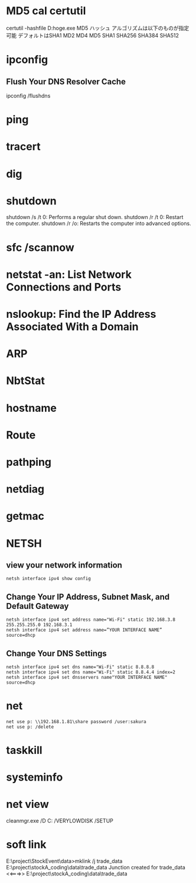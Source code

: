 # MD5 cal certutil
certutil -hashfile D:hoge.exe MD5
ハッシュ アルゴリズムは以下のものが指定可能
デフォルトはSHA1
MD2
MD4
MD5
SHA1
SHA256
SHA384
SHA512

# ipconfig
## Flush Your DNS Resolver Cache
ipconfig /flushdns

# ping

# tracert

# dig

# shutdown
shutdown /s /t 0: Performs a regular shut down.
shutdown /r /t 0: Restart the computer.
shutdown /r /o: Restarts the computer into advanced options.

# sfc /scannow

# netstat -an: List Network Connections and Ports

# nslookup: Find the IP Address Associated With a Domain

# ARP

# NbtStat

# hostname

# Route

# pathping

# netdiag

# getmac

# NETSH
## view your network information
    netsh interface ipv4 show config
## Change Your IP Address, Subnet Mask, and Default Gateway
    netsh interface ipv4 set address name="Wi-Fi" static 192.168.3.8 255.255.255.0 192.168.3.1
    netsh interface ipv4 set address name=”YOUR INTERFACE NAME” source=dhcp
## Change Your DNS Settings
    netsh interface ipv4 set dns name="Wi-Fi" static 8.8.8.8
    netsh interface ipv4 set dns name="Wi-Fi" static 8.8.4.4 index=2
    netsh interface ipv4 set dnsservers name"YOUR INTERFACE NAME" source=dhcp


# net
    net use p: \\192.168.1.81\share password /user:sakura
    net use p: /delete

# taskkill

# systeminfo

# net view

cleanmgr.exe /D C: /VERYLOWDISK /SETUP

# soft link
E:\project\StockEvent\data>mklink /j trade_data E:\project\stockA_coding\data\trade_data
Junction created for trade_data <<===>> E:\project\stockA_coding\data\trade_data

